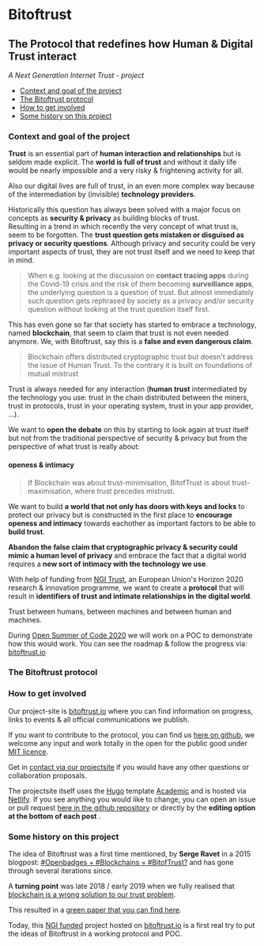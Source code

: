 # Bitoftrust

## The Protocol that redefines how **Human & Digital Trust** interact 
*A Next Generation Internet Trust - project* 

- [Context and goal of the project](#context-and-goal-of-the-project)
- [The Bitoftrust protocol](#the-bitoftrust-protocol)
- [How to get involved](#how-to-get-involved)
- [Some history on this project](#some-history-on-this-project)

### Context and goal of the project

**Trust** is an essential part of **human interaction and relationships** but is seldom made explicit. The **world is full of trust** and without it daily life would be nearly impossible and a very risky & frightening activity for all.


Also our digital lives are full of trust, in an even more complex way because of the intermediation by (invisible) **technology providers**.


Historically this question has always been solved with a major focus on concepts as **security & privacy** as building blocks of trust.  
Resulting in a trend in which recently the very concept of what trust is, seem to be forgotten. The **trust question gets mistaken or disguised as privacy or security questions**. Although privacy and security could be very important aspects of trust, they are not trust itself and we need to keep that in mind.

> When e.g. looking at the discussion on **contact tracing apps** during the Covid-19 crisis and the risk of them becoming **surveillance apps**, the underlying question is a question of trust. But almost immediately such question gets rephrased by society as a privacy and/or security question without looking at the trust question itself first.

This has even gone so far that society has started to embrace a technology, named **blockchain**, that seem to claim that trust is not even needed anymore. 
We, with Bitoftrust, say this is a **false and even dangerous claim**.

> Blockchain offers distributed cryptographic trust but doesn't address the issue of Human Trust. To the contrary it is built on
foundations of mutual mistrust

Trust is always needed for any interaction (**human trust** intermediated by the technology you use: trust in the chain distributed between the miners, trust in protocols, trust in your operating system, trust in your app provider, ...).

We want to **open the debate** on this by starting to look again at trust itself but not from the traditional perspective of security & privacy but from the perspective of what trust is really about:
#### **openess & intimacy**

> If Blockchain was about trust-minimisation, BitofTrust is about trust-maximisation, where trust precedes mistrust.

We want to build **a world that not only has doors with keys and locks** to protect our privacy but is constructed in the first place to **encourage openess and intimacy** towards eachother as important factors to be able to **build trust**.  


**Abandon the false claim that cryptographic privacy & security could mimic a human level of privacy** and embrace the fact that a digital world requires a **new sort of intimacy with the technology we use**. 

With help of funding from [NGI Trust](https://www.ngi.eu/ngi-projects/ngi-trust/), an European Union's Horizon 2020 research & innovation programme, we want to create a **protocol** that will result in **identifiers of trust and intimate relationships in the digital world**.  

Trust between humans, between machines and between human and machines.  

During [Open Summer of Code 2020](https://opensummerofcode.be/) we will work on a POC to demonstrate how this would work.
You can see the roadmap & follow the progress via: [bitoftrust.io](https://bitoftrust.io)


### The Bitoftrust protocol
 

### How to get involved

Our project-site is [bitoftrust.io](https://bitoftrust.io) where you can find information on progress, links to events & all official communications we publish.  

If you want to contribute to the protocol, you can find us [here on github](https://github.com/bitoftrust),  we welcome any input and work totally in the open for the public good under [MIT licence](https://github.com/bitoftrust/bitoftrust-specs/blob/master/LICENSE).   

Get in [contact via our projectsite](https://bitoftrust.io/#contact) if you would have any other questions or collaboration proposals.  

The projectsite itself uses the [Hugo](https://gohugo.io/) template [Academic](https://sourcethemes.com/academic/) and is hosted via [Netlify](https://www.netlify.com/). If you see anything you would like to change, you can open an issue or pull request [here in the github repository](https://github.com/jeborsel/ngitrust_projectsite) or directly by the **editing option at the bottom of each post** .

### Some history on this project

The idea of Bitoftrust was a first time mentioned, by **Serge Ravet** in a 2015 blogpost: [#Openbadges + #Blockchains = #BitofTrust?](http://www.learningfutures.eu/2015/11/openbadges-blockchains-bittrust/) and has gone through several iterations since.

A **turning point** was late 2018 / early 2019 when we fully realised that [blockchain is a wrong solution to our trust problem](http://www.learningfutures.eu/2019/01/its-about-trust-stupid-why-blockchain-based-blockcerts-are-the-wrong-solution-to-a-false-problem-0-3/).

This resulted in a [green paper that you can find here](https://docs.google.com/document/d/1911pKubbl_uBYMRoLLh03Vo7KZ8vt7SAfV-kIL_5ZPw/edit?usp=chrome_omnibox&ouid=104854192069349302903).

Today, this [NGI funded](https://www.ngi.eu/ngi-projects/ngi-trust/) project hosted on [bitoftrust.io](https://bitoftrust.io) is a first real try to put the ideas of Bitoftrust in a working protocol and POC.
